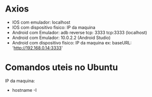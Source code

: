 

# Axios
- IOS com emulador: localhost
- IOS com dispositivo fisico: IP da maquina
- Android com Emulador: adb reverse tcp: 3333 tcp:3333 (localhost)
- Android com Emulador: 10.0.2.2 (Android Studio)
- Android com dispositivo fisico: IP da maquina
ex:  baseURL: 'http://192.168.0.14:3333'

# Comandos uteis no Ubuntu

IP da maquina:
- hostname -I